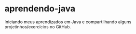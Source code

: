 # aprendendo-java
Iniciando meus aprendizados em Java e compartilhando alguns projetinhos/exercícios no GitHub.

